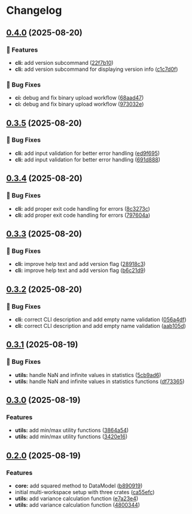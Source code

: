 # Changelog

## [0.4.0](https://github.com/joshrotenberg/release-test-project/compare/release-test-cli-v0.3.5...release-test-cli-v0.4.0) (2025-08-20)


### 🚀 Features

* **cli:** add version subcommand ([22f7b10](https://github.com/joshrotenberg/release-test-project/commit/22f7b10cd6aec2de7fc3911a70c3e24139269adf))
* **cli:** add version subcommand for displaying version info ([c1c7d0f](https://github.com/joshrotenberg/release-test-project/commit/c1c7d0fd0850f5723fb2b0a95e0b235c41a0903f))


### 🐛 Bug Fixes

* **ci:** debug and fix binary upload workflow ([68aad47](https://github.com/joshrotenberg/release-test-project/commit/68aad475ea407c7d364636d78d57dc66435b2194))
* **ci:** debug and fix binary upload workflow ([973032e](https://github.com/joshrotenberg/release-test-project/commit/973032ea8ec6244c6770f16b289dfdbc8484819f))

## [0.3.5](https://github.com/joshrotenberg/release-test-project/compare/release-test-cli-v0.3.4...release-test-cli-v0.3.5) (2025-08-20)


### 🐛 Bug Fixes

* **cli:** add input validation for better error handling ([ed9f695](https://github.com/joshrotenberg/release-test-project/commit/ed9f695212b2fd69d72b1d4818ab9e1f3f902dc1))
* **cli:** add input validation for better error handling ([691d888](https://github.com/joshrotenberg/release-test-project/commit/691d888cfcb994a780144d9d1fedede74d524e10))

## [0.3.4](https://github.com/joshrotenberg/release-test-project/compare/release-test-cli-v0.3.3...release-test-cli-v0.3.4) (2025-08-20)


### 🐛 Bug Fixes

* **cli:** add proper exit code handling for errors ([8c3273c](https://github.com/joshrotenberg/release-test-project/commit/8c3273c0a17d3e56f9f292e3f09fdabf8b33c276))
* **cli:** add proper exit code handling for errors ([797604a](https://github.com/joshrotenberg/release-test-project/commit/797604adbfce981fec704b6d149aa091961691eb))

## [0.3.3](https://github.com/joshrotenberg/release-test-project/compare/release-test-cli-v0.3.2...release-test-cli-v0.3.3) (2025-08-20)


### 🐛 Bug Fixes

* **cli:** improve help text and add version flag ([28918c3](https://github.com/joshrotenberg/release-test-project/commit/28918c3592d284bbb1fb4ea45f6811f0d25f0edb))
* **cli:** improve help text and add version flag ([b6c21d9](https://github.com/joshrotenberg/release-test-project/commit/b6c21d95cdd84ddb9f8bad48fa14dcb7b085a3d2))

## [0.3.2](https://github.com/joshrotenberg/release-test-project/compare/release-test-cli-v0.3.1...release-test-cli-v0.3.2) (2025-08-20)


### 🐛 Bug Fixes

* **cli:** correct CLI description and add empty name validation ([056a4df](https://github.com/joshrotenberg/release-test-project/commit/056a4df4cbc3f5da1ddeebbcbb64006aa371aab7))
* **cli:** correct CLI description and add empty name validation ([aab105d](https://github.com/joshrotenberg/release-test-project/commit/aab105d84fa5dd8b3fa8ed128a22617d9fb71e0a))

## [0.3.1](https://github.com/joshrotenberg/release-test-project/compare/release-test-cli-v0.3.0...release-test-cli-v0.3.1) (2025-08-19)


### 🐛 Bug Fixes

* **utils:** handle NaN and infinite values in statistics ([5cb9ad6](https://github.com/joshrotenberg/release-test-project/commit/5cb9ad68048b46442524efc2bdecc4286407917f))
* **utils:** handle NaN and infinite values in statistics functions ([df73365](https://github.com/joshrotenberg/release-test-project/commit/df7336531a8be335b27b7c0348f3ba55e838a14e))

## [0.3.0](https://github.com/joshrotenberg/release-test-project/compare/release-test-cli-v0.2.0...release-test-cli-v0.3.0) (2025-08-19)


### Features

* **utils:** add min/max utility functions ([3864a54](https://github.com/joshrotenberg/release-test-project/commit/3864a5403bd0b618e0b3b4a7e415baffa90d0306))
* **utils:** add min/max utility functions ([3420e16](https://github.com/joshrotenberg/release-test-project/commit/3420e168fdfbacf0d92659eca342ab025424d163))

## [0.2.0](https://github.com/joshrotenberg/release-test-project/compare/release-test-cli-v0.1.0...release-test-cli-v0.2.0) (2025-08-19)


### Features

* **core:** add squared method to DataModel ([b890919](https://github.com/joshrotenberg/release-test-project/commit/b890919d09a00a5dfe8c6722eda9d799cfda3feb))
* initial multi-workspace setup with three crates ([ca55efc](https://github.com/joshrotenberg/release-test-project/commit/ca55efc4245cf549b9c48027cd599461caf643a2))
* **utils:** add variance calculation function ([e7a23e4](https://github.com/joshrotenberg/release-test-project/commit/e7a23e4abf66972db4be11947b5aa2757605c21e))
* **utils:** add variance calculation function ([4800344](https://github.com/joshrotenberg/release-test-project/commit/4800344ece88da5379f3e9949d0faba0977edffd))
